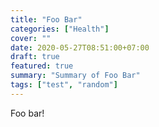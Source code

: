 ```yaml
---
title: "Foo Bar"
categories: ["Health"]
cover: ""
date: 2020-05-27T08:51:00+07:00
draft: true
featured: true
summary: "Summary of Foo Bar"
tags: ["test", "random"]
---
```


Foo bar!
